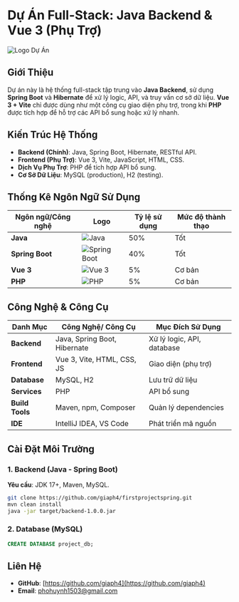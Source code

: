# Dự Án Full-Stack: Java Backend & Vue 3 (Phụ Trợ)

![Logo Dự Án](https://your-logo-url.com/logo.png)

## Giới Thiệu

Dự án này là hệ thống full-stack tập trung vào **Java Backend**, sử dụng **Spring Boot** và **Hibernate** để xử lý logic, API, và truy vấn cơ sở dữ liệu. **Vue 3 + Vite** chỉ được dùng như một công cụ giao diện phụ trợ, trong khi **PHP** được tích hợp để hỗ trợ các API bổ sung hoặc xử lý nhanh.

## Kiến Trúc Hệ Thống

- **Backend (Chính)**: Java, Spring Boot, Hibernate, RESTful API.
- **Frontend (Phụ Trợ)**: Vue 3, Vite, JavaScript, HTML, CSS.
- **Dịch Vụ Phụ Trợ**: PHP để tích hợp API bổ sung.
- **Cơ Sở Dữ Liệu**: MySQL (production), H2 (testing).

## Thống Kê Ngôn Ngữ Sử Dụng



| Ngôn ngữ/Công nghệ | Logo | Tỷ lệ sử dụng | Mức độ thành thạo |
| ------------------ | ---- | ------------- | ----------------- |
| **Java**           | ![Java](https://upload.wikimedia.org/wikipedia/en/3/30/Java_programming_language_logo.svg) | 50% | Tốt |
| **Spring Boot**    | ![Spring Boot](https://upload.wikimedia.org/wikipedia/commons/4/44/Spring_Framework_Logo_2018.svg) | 40% | Tốt |
| **Vue 3**          | ![Vue 3](https://upload.wikimedia.org/wikipedia/commons/9/95/Vue.js_Logo_2.svg) | 5% | Cơ bản |
| **PHP**            | ![PHP](https://upload.wikimedia.org/wikipedia/commons/2/27/PHP-logo.svg) | 5% | Cơ bản |

## Công Nghệ & Công Cụ

| Danh Mục        | Công Nghệ/ Công Cụ           | Mục Đích Sử Dụng           |
| --------------- | ---------------------------- | -------------------------- |
| **Backend**     | Java, Spring Boot, Hibernate | Xử lý logic, API, database |
| **Frontend**    | Vue 3, Vite, HTML, CSS, JS   | Giao diện (phụ trợ)        |
| **Database**    | MySQL, H2                    | Lưu trữ dữ liệu            |
| **Services**    | PHP                          | API bổ sung                |
| **Build Tools** | Maven, npm, Composer         | Quản lý dependencies       |
| **IDE**         | IntelliJ IDEA, VS Code       | Phát triển mã nguồn        |

## Cài Đặt Môi Trường

### 1. Backend (Java - Spring Boot)

**Yêu cầu**: JDK 17+, Maven, MySQL.

```bash
git clone https://github.com/giaph4/firstprojectspring.git 
mvn clean install  
java -jar target/backend-1.0.0.jar  
```

### 2. Database (MySQL)

```sql
CREATE DATABASE project_db;  
```

## Liên Hệ

- **GitHub**: [https://github.com/giaph4](https://github.com/giaph4)
- **Email**: phohuynh1503@gmail.com
